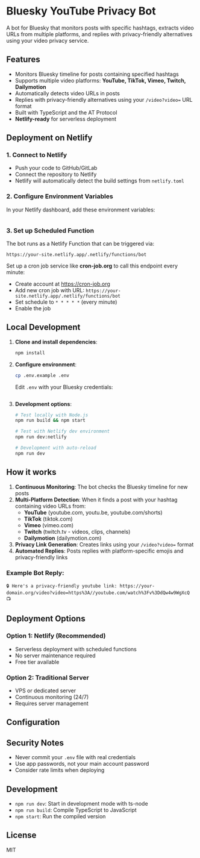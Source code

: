 # Bluesky YouTube Privacy Bot

A bot for Bluesky that monitors posts with specific hashtags, extracts video URLs from multiple platforms, and replies with privacy-friendly alternatives using your video privacy service.

## Features

- Monitors Bluesky timeline for posts containing specified hashtags
- Supports multiple video platforms: **YouTube, TikTok, Vimeo, Twitch, Dailymotion**
- Automatically detects video URLs in posts
- Replies with privacy-friendly alternatives using your `/video?video=` URL format
- Built with TypeScript and the AT Protocol
- **Netlify-ready** for serverless deployment

## Deployment on Netlify

### 1. **Connect to Netlify**
   - Push your code to GitHub/GitLab
   - Connect the repository to Netlify
   - Netlify will automatically detect the build settings from `netlify.toml`

### 2. **Configure Environment Variables**
   In your Netlify dashboard, add these environment variables:
   ```

   ```

### 3. **Set up Scheduled Function**
   The bot runs as a Netlify Function that can be triggered via:
   ```
   https://your-site.netlify.app/.netlify/functions/bot
   ```
   
   Set up a cron job service like **cron-job.org** to call this endpoint every minute:
   - Create account at https://cron-job.org
   - Add new cron job with URL: `https://your-site.netlify.app/.netlify/functions/bot`
   - Set schedule to `* * * * *` (every minute)
   - Enable the job

## Local Development

1. **Clone and install dependencies**:
   ```bash
   npm install
   ```

2. **Configure environment**:
   ```bash
   cp .env.example .env
   ```
   
   Edit `.env` with your Bluesky credentials:
   ```

   ```

3. **Development options**:
   ```bash
   # Test locally with Node.js
   npm run build && npm start
   
   # Test with Netlify dev environment
   npm run dev:netlify
   
   # Development with auto-reload
   npm run dev
   ```

## How it works

1. **Continuous Monitoring**: The bot checks the Bluesky timeline for new posts
2. **Multi-Platform Detection**: When it finds a post with your hashtag containing video URLs from:
   - **YouTube** (youtube.com, youtu.be, youtube.com/shorts)
   - **TikTok** (tiktok.com)
   - **Vimeo** (vimeo.com)
   - **Twitch** (twitch.tv - videos, clips, channels)
   - **Dailymotion** (dailymotion.com)
3. **Privacy Link Generation**: Creates links using your `/video?video=` format
4. **Automated Replies**: Posts replies with platform-specific emojis and privacy-friendly links

### Example Bot Reply:
```
🔒 Here's a privacy-friendly youtube link: https://your-domain.org/video?video=https%3A//youtube.com/watch%3Fv%3DdQw4w9WgXcQ 📺
```

## Deployment Options

### **Option 1: Netlify (Recommended)**
- Serverless deployment with scheduled functions
- No server maintenance required
- Free tier available

### **Option 2: Traditional Server**
- VPS or dedicated server
- Continuous monitoring (24/7)
- Requires server management

## Configuration



## Security Notes

- Never commit your `.env` file with real credentials
- Use app passwords, not your main account password
- Consider rate limits when deploying

## Development

- `npm run dev`: Start in development mode with ts-node
- `npm run build`: Compile TypeScript to JavaScript
- `npm start`: Run the compiled version

## License

MIT
